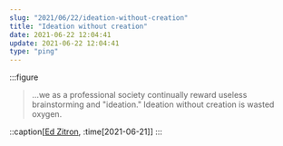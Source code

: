 ```yaml
---
slug: "2021/06/22/ideation-without-creation"
title: "Ideation without creation"
date: 2021-06-22 12:04:41
update: 2021-06-22 12:04:41
type: "ping"
---
```


:::figure
> &hellip;we as a professional society continually reward useless brainstorming and "ideation." Ideation without creation is wasted oxygen.

::caption[[Ed Zitron](https://ez.substack.com/p/the-work-from-home-future-is-destroying), :time[2021-06-21]]
:::
